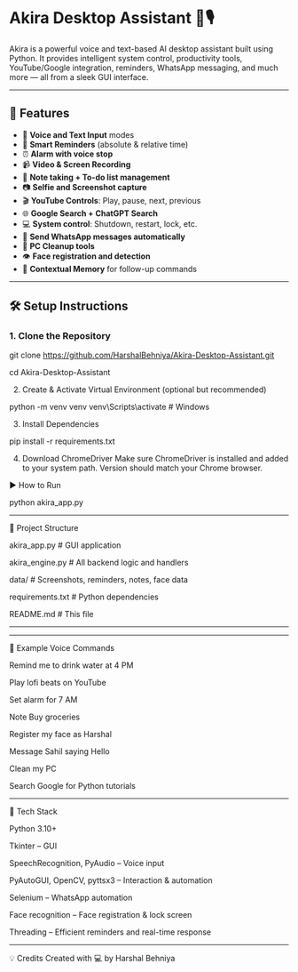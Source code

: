  # Akira Desktop Assistant 🧠🎙️

Akira is a powerful voice and text-based AI desktop assistant built using Python. It provides intelligent system control, productivity tools, YouTube/Google integration, reminders, WhatsApp messaging, and much more — all from a sleek GUI interface.

---

## 🚀 Features

- 🎤 **Voice and Text Input** modes
- 🔔 **Smart Reminders** (absolute & relative time)
- ⏰ **Alarm with voice stop**
- 📹 **Video & Screen Recording**
- 📝 **Note taking + To-do list management**
- 📷 **Selfie and Screenshot capture**
- 🎬 **YouTube Controls**: Play, pause, next, previous
- 🌐 **Google Search + ChatGPT Search**
- 💻 **System control**: Shutdown, restart, lock, etc.
- 💬 **Send WhatsApp messages automatically**
- 🧹 **PC Cleanup tools**
- 👁️ **Face registration and detection**
- 🧠 **Contextual Memory** for follow-up commands

---


## 🛠️ Setup Instructions

### 1. Clone the Repository

git clone https://github.com/HarshalBehniya/Akira-Desktop-Assistant.git

cd Akira-Desktop-Assistant

2. Create & Activate Virtual Environment (optional but recommended)

python -m venv venv
venv\Scripts\activate   # Windows

3. Install Dependencies

pip install -r requirements.txt

4. Download ChromeDriver
Make sure ChromeDriver is installed and added to your system path. Version should match your Chrome browser.

▶️ How to Run

python akira_app.py

---


📁 Project Structure

akira_app.py            # GUI application

akira_engine.py         # All backend logic and handlers

data/                   # Screenshots, reminders, notes, face data

requirements.txt        # Python dependencies

README.md               # This file

---

---

💬 Example Voice Commands

Remind me to drink water at 4 PM

Play lofi beats on YouTube

Set alarm for 7 AM

Note Buy groceries

Register my face as Harshal

Message Sahil saying Hello

Clean my PC

Search Google for Python tutorials

---



🤖 Tech Stack

Python 3.10+

Tkinter – GUI

SpeechRecognition, PyAudio – Voice input

PyAutoGUI, OpenCV, pyttsx3 – Interaction & automation

Selenium – WhatsApp automation

Face recognition – Face registration & lock screen

Threading – Efficient reminders and real-time response

---


💡 Credits
Created with 💻 by Harshal Behniya

